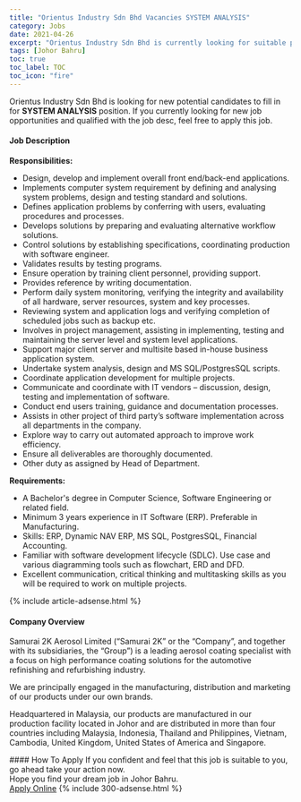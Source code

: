 ```yaml
---
title: "Orientus Industry Sdn Bhd Vacancies SYSTEM ANALYSIS" 
category: Jobs 
date: 2021-04-26 
excerpt: "Orientus Industry Sdn Bhd is currently looking for suitable person to fill in the SYSTEM ANALYSIS which based in Johor Bahru" 
tags: [Johor Bahru] 
toc: true 
toc_label: TOC 
toc_icon: "fire" 
--- 
```


<p>Orientus Industry Sdn Bhd is looking for new potential candidates to fill in for <b>SYSTEM ANALYSIS</b> position. If you currently looking for new job opportunities and qualified with the job desc, feel free to apply this job.
</p><div><div><h4>Job Description</h4></div><div><div><span><div><p><strong>Responsibilities:</strong></p><ul><li>Design, develop and implement overall front end/back-end applications.</li><li>Implements computer system requirement by defining and analysing system problems, design and testing standard and solutions.</li><li>Defines application problems by conferring with users, evaluating procedures and processes.</li><li>Develops solutions by preparing and evaluating alternative workflow solutions.</li><li>Control solutions by establishing specifications, coordinating production with software engineer.</li><li>Validates results by testing programs.</li><li>Ensure operation by training client personnel, providing support.</li><li>Provides reference by writing documentation.</li><li>Perform daily system monitoring, verifying the integrity and availability of all hardware, server resources, system and key processes.</li><li>Reviewing system and application logs and verifying completion of scheduled jobs such as backup etc.</li><li>Involves in project management, assisting in implementing, testing and maintaining the server level and system level applications.</li><li>Support major client server and multisite based in-house business application system.</li><li>Undertake system analysis, design and MS SQL/PostgresSQL scripts.</li><li>Coordinate application development for multiple projects.</li><li>Communicate and coordinate with IT vendors &#8211; discussion, design, testing and implementation of software.</li><li>Conduct end users training, guidance and documentation processes.</li><li>Assists in other project of third party&#8217;s software implementation across all departments in the company.</li><li>Explore way to carry out automated approach to improve work efficiency.</li><li>Ensure all deliverables are thoroughly documented.</li><li>Other duty as assigned by Head of Department.</li></ul><p><strong>Requirements:</strong></p><ul><li>A Bachelor's degree in Computer Science, Software Engineering or related field.</li><li>Minimum 3 years experience in IT Software (ERP). Preferable in Manufacturing.</li><li>Skills: ERP, Dynamic NAV ERP, MS SQL, PostgresSQL, Financial Accounting.</li><li>Familiar with software development lifecycle (SDLC). Use case and various diagramming tools such as flowchart, ERD and DFD.</li><li>Excellent communication, critical thinking and multitasking skills as you will be required to work on multiple projects.</li></ul></div></span></div></div></div> 
{% include article-adsense.html %} 
<div><div><h4>Company Overview</h4></div><div><div><span><div><p>Samurai 2K Aerosol Limited (&#8220;Samurai 2K&#8221; or the &#8220;Company&#8221;, and together with its subsidiaries, the &#8220;Group&#8221;) is a leading aerosol coating specialist with a focus on high performance coating solutions for the automotive refinishing and refurbishing industry.</p><p>We are principally engaged in the manufacturing, distribution and marketing of our products under our own brands.</p><p>Headquartered in Malaysia, our products are manufactured in our production facility located in Johor and are distributed in more than four countries including Malaysia, Indonesia, Thailand and Philippines, Vietnam, Cambodia, United Kingdom, United States of America and Singapore.</p></div></span></div></div></div> 
#### How To Apply 
If you confident and feel that this job is suitable to you, go ahead take your action now. <br/> 
Hope you find your dream job in Johor Bahru. <br/> 
<a href="https://www.jobstreet.com.my/en/job/system-analysis-4548282?jobId=jobstreet-my-job-4548282&" class="btn btn--info" target="_blank" rel="nofollow noopenner">Apply Online</a> 
{% include 300-adsense.html %} 